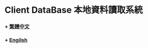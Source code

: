 # Client DataBase 本地資料讀取系統

### + [繁體中文](https://github.com/k79k06k02k/ClientDataBase/blob/master/Documentation/zh-tw.md)
### + [Engilsh](https://github.com/k79k06k02k/ClientDataBase/blob/master/Documentation/en.md)
